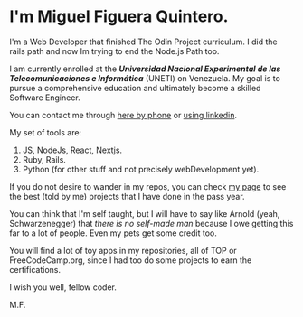 # I'm Miguel Figuera Quintero.

I'm a Web Developer that finished The Odin Project curriculum.
I did the rails path and now Im trying to end the Node.js Path too.

I am currently enrolled at the **_Universidad Nacional Experimental de las Telecomunicaciones e Informática_** (UNETI) on Venezuela. My goal is to pursue a comprehensive education and ultimately become a skilled Software Engineer.

You can contact me through [here by phone](https://wa.me/584241727988) or [using linkedin](https://www.linkedin.com/in/miguel-quintero725/).

My set of tools are:

1. JS, NodeJs, React, Nextjs.
2. Ruby, Rails.
3. Python (for other stuff and not precisely webDevelopment yet).

If you do not desire to wander in my repos, you can check [my page](https://miguelfiguera.github.io/miguelfiguera/#contact) to see the best (told by me) projects that I have done
in the pass year.

You can think that I'm self taught, but I will have to say like Arnold (yeah, Schwarzenegger) that _there is no self-made man_ because I owe getting this far to a lot of people. Even my pets get some credit too.

You will find a lot of toy apps in my repositories, all of TOP or FreeCodeCamp.org, since I had too do some projects to earn the certifications.

I wish you well, fellow coder.

M.F.
